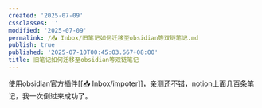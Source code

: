 ```yaml
---
created: '2025-07-09'
cssclasses: ''
modified: '2025-07-09'
permalink: /📥 Inbox/旧笔记如何迁移至obsidian等双链笔记.md
publish: true
published: '2025-07-10T00:45:03.667+08:00'
title: 旧笔记如何迁移至obsidian等双链笔记
---
```

使用obsidian官方插件[[📥 Inbox/impoter]]，亲测还不错，notion上面几百条笔记，我一次倒过来成功了。
